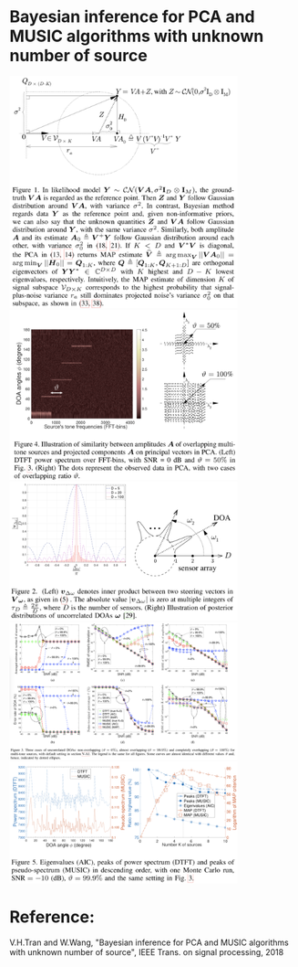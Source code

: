 # Bayesian inference for PCA and MUSIC algorithms with unknown number of source

<p float="left">

  <img src="./2018=PCA MUSIC/Figs/Fig1.png" width="400" />
  
  <img src="./2018=PCA MUSIC/Figs/Fig4.png" width="400" />
  
  <img src="./2018=PCA MUSIC/Figs/Fig2.png" width="400" />
  
  <img src="./2018=PCA MUSIC/Figs/Fig3.png" width="400" />
  
  <img src="./2018=PCA MUSIC/Figs/Fig5.png" width="400" />
</p>

# Reference:
V.H.Tran and W.Wang, "Bayesian inference for PCA and MUSIC algorithms with unknown number of source", IEEE Trans. on signal processing, 2018
